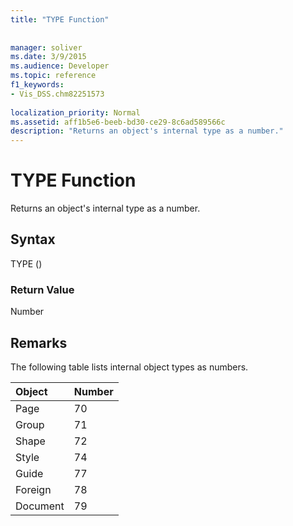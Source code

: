 ```yaml
---
title: "TYPE Function"
 
 
manager: soliver
ms.date: 3/9/2015
ms.audience: Developer
ms.topic: reference
f1_keywords:
- Vis_DSS.chm82251573
 
localization_priority: Normal
ms.assetid: aff1b5e6-beeb-bd30-ce29-8c6ad589566c
description: "Returns an object's internal type as a number."
---
```


# TYPE Function

Returns an object's internal type as a number. 
  
## Syntax

TYPE ()
  
### Return Value

Number
  
## Remarks

The following table lists internal object types as numbers.
  
|**Object**|**Number**|
|:-----|:-----|
|Page  <br/> |70  <br/> |
|Group  <br/> |71  <br/> |
|Shape  <br/> |72  <br/> |
|Style  <br/> |74  <br/> |
|Guide  <br/> |77  <br/> |
|Foreign  <br/> |78  <br/> |
|Document  <br/> |79  <br/> |
   


